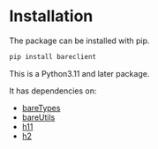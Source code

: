# Installation

The package can be installed with pip.

```bash
pip install bareclient
```

This is a Python3.11 and later package.

It has dependencies on:

- [bareTypes](https://github.com/rob-blackbourn/bareTypes)
- [bareUtils](https://github.com/rob-blackbourn/bareUtils)
- [h11](https://github.com/python-hyper/h11)
- [h2](https://github.com/python-hyper/hyper-h2)
